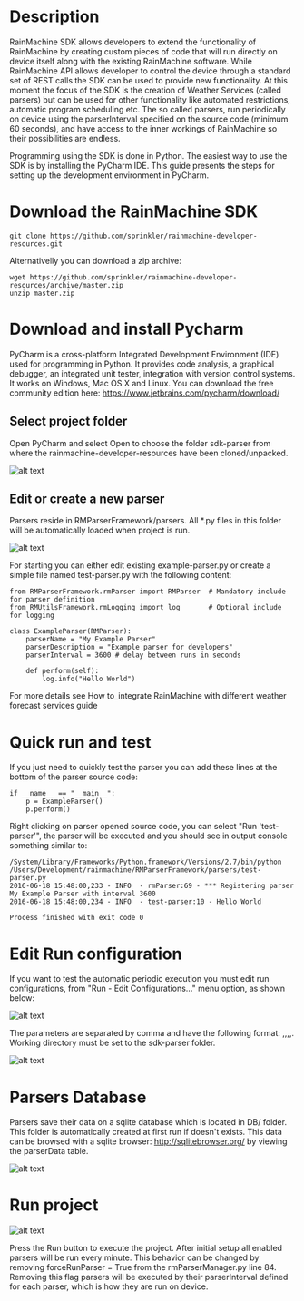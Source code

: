 # Description
RainMachine SDK allows developers to extend the functionality of RainMachine by creating custom pieces of code that will run directly on device itself along with the existing RainMachine software. While RainMachine API allows developer to control the device through a standard set of REST calls the SDK can be used to provide new functionality. At this moment the focus of the SDK is the creation of Weather Services (called parsers) but can be used for other functionality like automated restrictions, automatic program scheduling etc. The so called parsers, run periodically on device using the parserInterval specified on the source code (minimum 60 seconds), and have access to the inner workings of RainMachine so their possibilities are endless. 

Programming using the SDK is done in Python. The easiest way to use the SDK is by installing the PyCharm IDE.
This guide presents the steps for setting up the development environment in PyCharm.

# Download the RainMachine SDK 

```
git clone https://github.com/sprinkler/rainmachine-developer-resources.git
```

Alternativelly you can download a zip archive:

```
wget https://github.com/sprinkler/rainmachine-developer-resources/archive/master.zip
unzip master.zip
```

# Download and install Pycharm

PyCharm is a cross-platform Integrated Development Environment (IDE) used for programming in Python. It provides code analysis, a graphical debugger, an integrated unit tester, integration with version control systems. It works on Windows, Mac OS X and Linux. You can download the free community edition here: https://www.jetbrains.com/pycharm/download/

## Select project folder

Open PyCharm and select Open to choose the folder sdk-parser from where the rainmachine-developer-resources have been cloned/unpacked.

![alt text](https://support.rainmachine.com/hc/en-us/article_attachments/213223948/Pycharm-select-project.png "Select folder")

## Edit or create a new parser

Parsers reside in RMParserFramework/parsers. All *.py files in this folder will be automatically loaded when project is run.

![alt text](https://support.rainmachine.com/hc/en-us/article_attachments/213447127/Pycharm-open-parser.png "New parser")

For starting you can either edit existing example-parser.py or create a simple file named test-parser.py with the following content:
```
from RMParserFramework.rmParser import RMParser  # Mandatory include for parser definition
from RMUtilsFramework.rmLogging import log       # Optional include for logging

class ExampleParser(RMParser):
    parserName = "My Example Parser"
    parserDescription = "Example parser for developers"
    parserInterval = 3600 # delay between runs in seconds

    def perform(self):
        log.info("Hello World")
```
For more details see How to_integrate RainMachine with different weather forecast services guide

# Quick run and test

If you just need to quickly test the parser you can add these lines at the bottom of the parser source code:
```
if __name__ == "__main__":
    p = ExampleParser()
    p.perform()
```

Right clicking on parser opened source code, you can select "Run 'test-parser'", the parser will be executed and you should see in output console something similar to:
```
/System/Library/Frameworks/Python.framework/Versions/2.7/bin/python /Users/Development/rainmachine/RMParserFramework/parsers/test-parser.py
2016-06-18 15:48:00,233 - INFO  - rmParser:69 - *** Registering parser My Example Parser with interval 3600
2016-06-18 15:48:00,234 - INFO  - test-parser:10 - Hello World

Process finished with exit code 0
```

# Edit Run configuration

If you want to test the automatic periodic execution you must edit run configurations, from "Run - Edit Configurations..." menu option, as shown below:

![alt text](https://support.rainmachine.com/hc/en-us/article_attachments/213223968/Pycharm-run-configuration.png)

The parameters are separated by comma and have the following format: <RainMachine Name>,<TimeZone String>,<Latitude>,<Longitude>,<Elevation>.
Working directory must be set to the sdk-parser folder.

![alt text](https://support.rainmachine.com/hc/en-us/article_attachments/213224028/800px-Pycharm-run-configuration-2.png)

# Parsers Database

Parsers save their data on a sqlite database which is located in DB/<RainMachine Name> folder. 
This folder is automatically created at first run if doesn't exists.
This data can be browsed with a sqlite browser: http://sqlitebrowser.org/ by viewing the parserData table.

![alt text](https://support.rainmachine.com/hc/en-us/article_attachments/213224008/Parser-db-path.png)

# Run project

![alt text](https://support.rainmachine.com/hc/en-us/article_attachments/213447187/Pycharm-run.png)

Press the Run button to execute the project. After initial setup all enabled parsers will be run every minute.
This behavior can be changed by removing forceRunParser = True from the rmParserManager.py line 84.
Removing this flag parsers will be executed by their parserInterval defined for each parser, which is how they are run on device.
